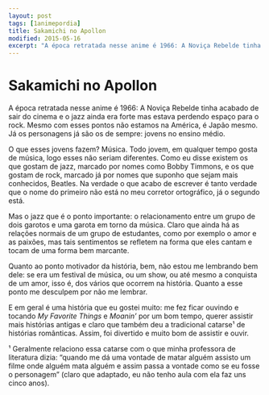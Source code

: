 ```yaml
---
layout: post
tags: [1animepordia]
title: Sakamichi no Apollon
modified: 2015-05-16
excerpt: "A época retratada nesse anime é 1966: A Noviça Rebelde tinha acabado de sair do cinema e o jazz ainda era forte mas estava perdendo espaço para o rock. Mesmo com esses pontos não estamos na América, é Japão mesmo. Já os personagens já são os de sempre: jovens no ensino médio."
---
```


Sakamichi no Apollon
====================

A época retratada nesse anime é 1966: A Noviça Rebelde tinha acabado de
sair do cinema e o jazz ainda era forte mas estava perdendo espaço para
o rock. Mesmo com esses pontos não estamos na América, é Japão mesmo. Já
os personagens já são os de sempre: jovens no ensino médio.

O que esses jovens fazem? Música. Todo jovem, em qualquer tempo gosta de
música, logo esses não seriam diferentes. Como eu disse existem os que
gostam de jazz, marcado por nomes como Bobby Timmons, e os que gostam de
rock, marcado já por nomes que suponho que sejam mais conhecidos,
Beatles. Na verdade o que acabo de escrever é tanto verdade que o nome
do primeiro não está no meu corretor ortográfico, já o segundo está.

Mas o jazz que é o ponto importante: o relacionamento entre um grupo de
dois garotos e uma garota em torno da música. Claro que ainda há as
relações normais de um grupo de estudantes, como por exemplo o amor e as
paixões, mas tais sentimentos se refletem na forma que eles cantam e
tocam de uma forma bem marcante.

Quanto ao ponto motivador da história, bem, não estou me lembrando bem
dele: se era um festival de música, ou um show, ou até mesmo a conquista
de um amor, isso é, dos vários que ocorrem na história. Quanto a esse
ponto me desculpem por não me lembrar.

E em geral é uma história que eu gostei muito: me fez ficar ouvindo e
tocando *My Favorite Things* e *Moanin’* por um bom tempo, querer
assistir mais histórias antigas e claro que também deu a tradicional
catarse¹ de histórias românticas. Assim, foi divertido e muito bom de
assistir e ouvir.

<!-- more -->

¹ Geralmente relaciono essa catarse com o que minha professora de
literatura dizia: “quando me dá uma vontade de matar alguém assisto um
filme onde alguém mata alguém e assim passa a vontade como se eu fosse o
personagem” (claro que adaptado, eu não tenho aula com ela faz uns cinco
anos).


